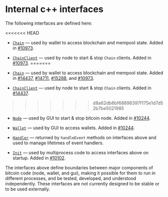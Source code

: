 # Internal c++ interfaces

The following interfaces are defined here:

<<<<<<< HEAD
* [`Chain`](chain.h) — used by wallet to access blockchain and mempool state. Added in [#10973](https://github.com/Actinium-project/Actinium-ng/pull/10973).

* [`ChainClient`](chain.h) — used by node to start & stop `Chain` clients. Added in [#10973](https://github.com/Actinium-project/Actinium-ng/pull/10973).
=======
* [`Chain`](chain.h) — used by wallet to access blockchain and mempool state. Added in [#14437](https://github.com/bitcoin/bitcoin/pull/14437), [#14711](https://github.com/bitcoin/bitcoin/pull/14711), [#15288](https://github.com/bitcoin/bitcoin/pull/15288), and [#10973](https://github.com/bitcoin/bitcoin/pull/10973).

* [`ChainClient`](chain.h) — used by node to start & stop `Chain` clients. Added in [#14437](https://github.com/bitcoin/bitcoin/pull/14437).
>>>>>>> d8a62db8bf68896397f175e1d7d52b7be5021985

* [`Node`](node.h) — used by GUI to start & stop bitcoin node. Added in [#10244](https://github.com/Actinium-project/Actinium-ng/pull/10244).

* [`Wallet`](wallet.h) — used by GUI to access wallets. Added in [#10244](https://github.com/Actinium-project/Actinium-ng/pull/10244).

* [`Handler`](handler.h) — returned by `handleEvent` methods on interfaces above and used to manage lifetimes of event handlers.

* [`Init`](init.h) — used by multiprocess code to access interfaces above on startup. Added in [#10102](https://github.com/Actinium-project/Actinium-ng/pull/10102).

The interfaces above define boundaries between major components of bitcoin code (node, wallet, and gui), making it possible for them to run in different processes, and be tested, developed, and understood independently. These interfaces are not currently designed to be stable or to be used externally.

